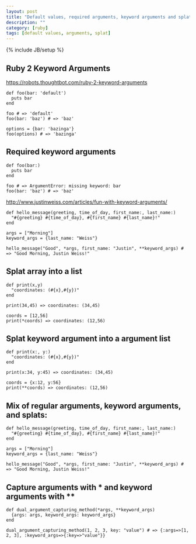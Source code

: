 ```yaml
---
layout: post
title: "Default values, required arguments, keyword arguments and splats in Ruby"
description: ""
category: [ruby]
tags: [default values, arguments, splat]
---
```

{% include JB/setup %}

## Ruby 2 Keyword Arguments

<https://robots.thoughtbot.com/ruby-2-keyword-arguments>

    def foo(bar: 'default')
      puts bar
    end

    foo # => 'default'
    foo(bar: 'baz') # => 'baz'

    options = {bar: 'bazinga'}
    foo(options) # => 'bazinga'




## Required keyword arguments

    def foo(bar:)
      puts bar
    end

    foo # => ArgumentError: missing keyword: bar
    foo(bar: 'baz') # => 'baz'


<http://www.justinweiss.com/articles/fun-with-keyword-arguments/>

    def hello_message(greeting, time_of_day, first_name:, last_name:)
      "#{greeting} #{time_of_day}, #{first_name} #{last_name}!"
    end

    args = ["Morning"]
    keyword_args = {last_name: "Weiss"}

    hello_message("Good", *args, first_name: "Justin", **keyword_args) # => "Good Morning, Justin Weiss!"


## Splat array into a list

    def print(x,y) 
      "coordinates: (#{x},#{y})" 
    end

    print(34,45) => coordinates: (34,45)
    
    coords = [12,56]
    print(*coords) => coordinates: (12,56)

## Splat keyword argument into a argument list

    def print(x:, y:) 
      "coordinates: (#{x},#{y})" 
    end

    print(x:34, y:45) => coordinates: (34,45)
    
    coords = {x:12, y:56}
    print(**coords) => coordinates: (12,56)


## Mix of regular arguments, keyword arguments, and splats:

    def hello_message(greeting, time_of_day, first_name:, last_name:)
      "#{greeting} #{time_of_day}, #{first_name} #{last_name}!"
    end

    args = ["Morning"]
    keyword_args = {last_name: "Weiss"}

    hello_message("Good", *args, first_name: "Justin", **keyword_args) # => "Good Morning, Justin Weiss!"

## Capture arguments with * and keyword arguments with **

    def dual_argument_capturing_method(*args, **keyword_args)
      {args: args, keyword_args: keyword_args}
    end

    dual_argument_capturing_method(1, 2, 3, key: "value") # => {:args=>[1, 2, 3], :keyword_args=>{:key=>"value"}}


